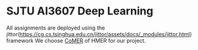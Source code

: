 # SJTU AI3607 Deep Learning
All assignments are deployed using the jittor(https://cg.cs.tsinghua.edu.cn/jittor/assets/docs/_modules/jittor.html) framework
We choose [CoMER](https://github.com/Green-Wood/CoMER) of HMER for our project.
